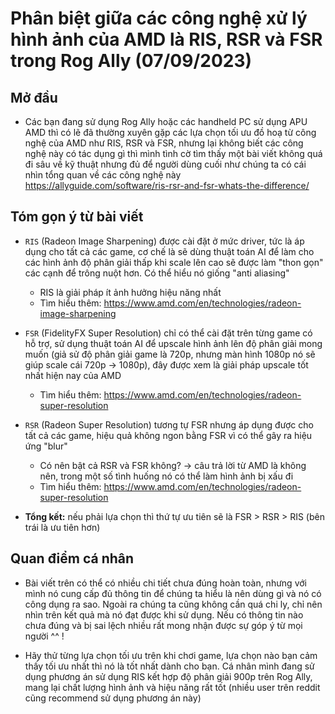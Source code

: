 # Phân biệt giữa các công nghệ xử lý hình ảnh của AMD là RIS, RSR và FSR trong Rog Ally (07/09/2023)

## Mở đầu

- Các bạn đang sử dụng Rog Ally hoặc các handheld PC sử dụng APU AMD thì có lẽ đã thường xuyên gặp các lựa chọn tối ưu đồ hoạ từ công nghệ của AMD như RIS, RSR và FSR, nhưng lại không biết các công nghệ này có tác dụng gì thì mình tình cờ tìm thấy một bài viết không quá đi sâu về kỹ thuật nhưng đủ để người dùng cuối như chúng ta có cái nhìn tổng quan về các công nghệ này https://allyguide.com/software/ris-rsr-and-fsr-whats-the-difference/ 

## Tóm gọn ý từ bài viết

- `RIS` (Radeon Image Sharpening) được cài đặt ở mức driver, tức là áp dụng cho tất cả các game, cơ chế là sẽ dùng thuật toán AI để làm cho các hình ảnh độ phân giải thấp khi scale lên cao sẽ được làm "thon gọn" các cạnh để trông nuột hơn. Có thể hiểu nó giống "anti aliasing"
  - RIS là giải pháp ít ảnh hưởng hiệu năng nhất
  - Tìm hiểu thêm: https://www.amd.com/en/technologies/radeon-image-sharpening

- `FSR` (FidelityFX Super Resolution) chỉ có thể cài đặt trên từng game có hỗ trợ, sử dụng thuật toán AI để upscale hình ảnh lên độ phân giải mong muốn (giả sử độ phân giải game là 720p, nhưng màn hình 1080p nó sẽ giúp scale cái 720p -> 1080p), đây được xem là giải pháp upscale tốt nhất hiện nay của AMD
  - Tìm hiểu thêm: https://www.amd.com/en/technologies/radeon-super-resolution 

- `RSR` (Radeon Super Resolution) tương tự FSR nhưng áp dụng được cho tất cả các game, hiệu quả không ngon bằng FSR vì có thể gây ra hiệu ứng "blur"
  - Có nên bật cả RSR và FSR không? -> câu trả lời từ AMD là không nên, trong một số tình huống nó có thể làm hình ảnh bị xấu đi
  - Tìm hiểu thêm: https://www.amd.com/en/technologies/radeon-super-resolution

- **Tổng kết:** nếu phải lựa chọn thì thứ tự ưu tiên sẽ là FSR > RSR > RIS (bên trái là ưu tiên hơn)

## Quan điểm cá nhân

- Bài viết trên có thể có nhiều chi tiết chưa đúng hoàn toàn, nhưng với mình nó cung cấp đủ thông tin để chúng ta hiểu là nên dùng gì và nó có công dụng ra sao. Ngoài ra chúng ta cũng không cần quá chi ly, chỉ nên nhìn trên kết quả mà nó đạt được khi sử dụng. Nếu có thông tin nào chưa đúng và bị sai lệch nhiều rất mong nhận được sự góp ý từ mọi người ^^ !

- Hãy thử từng lựa chọn tối ưu trên khi chơi game, lựa chọn nào bạn cảm thấy tối ưu nhất thì nó là tốt nhất dành cho bạn. Cá nhân mình đang sử dụng phương án sử dụng RIS kết hợp độ phân giải 900p trên Rog Ally, mang lại chất lượng hình ảnh và hiệu năng rất tốt (nhiều user trên reddit cũng recommend sử dụng phương án này)

